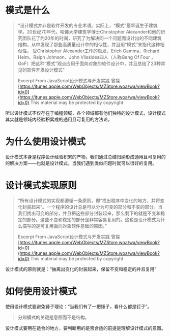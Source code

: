 # 模式是什么
> “设计模式并非是软件开发的专业术语。实际上，“模式”最早诞生于建筑学。20世纪70年代，哈佛大学建筑学博士Christopher Alexander和他的研究团队花了约20年的时间，研究了为解决同一个问题而设计出的不同建筑结构，从中发现了那些高质量设计中的相似性，并且用“模式”来指代这种相似性。
> 受Christopher Alexander工作的启发，Erich Gamma、Richard Helm、Ralph Johnson、John Vlissides四人（人称Gang Of Four ，GoF）把这种“模式”观点应用于面向对象的软件设计中，并且总结了23种常见的软件开发设计模式”
> 
> Excerpt From
> JavaScript设计模式与开发实践
> 曾探
> [https://itunes.apple.com/WebObjects/MZStore.woa/wa/viewBook?id=0](https://itunes.apple.com/WebObjects/MZStore.woa/wa/viewBook?id=0)
> This material may be protected by copyright.

所以设计模式不仅存在于编程领域，各个领域都有他们独特的设计模式，设计模式其实就是领域内经验积累成的通用且可复用的方法论。
# 为什么使用设计模式
设计模式本身是程序设计经验积累的产物，我们通过总结归纳形成通用且可复用的的解决方案——也就是设计模式，当我们遇到类似问题时就可以很好的复用。
# 设计模式实现原则
> “所有设计模式的实现都遵循一条原则，即“找出程序中变化的地方，并将变化封装起来”。一个程序的设计总是可以分为可变的部分和不变的部分。当我们找出可变的部分，并且把这些部分封装起来，那么剩下的就是不变和稳定的部分。这些不变和稳定的部分是非常容易复用的。这也是设计模式为什么描写的是可复用面向对象软件基础的原因。”
> 
> Excerpt From
> JavaScript设计模式与开发实践
> 曾探
> [https://itunes.apple.com/WebObjects/MZStore.woa/wa/viewBook?id=0](https://itunes.apple.com/WebObjects/MZStore.woa/wa/viewBook?id=0)
> This material may be protected by copyright.

设计模式的原则就是：“抽离出变化的封装起来，保留不变和稳定的并且复用”
# 如何使用设计模式
使用设计模式要避免锤子理论：“当我们有了一把锤子，看什么都是钉子”。
> 分辨模式的关键是意图而不是结构。

设计模式要用在适合的地方，要判断用的是否合适的前提是理解设计模式的意图。
